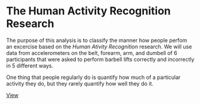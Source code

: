 # The Human Activity Recognition Research

The purpose of this analysis is to classify the manner how people perfom an excercise based on the _Human Ativity Recognition_ research. We will use data from accelerometers on the belt, forearm, arm, and dumbell of 6 participants that were asked to perform barbell lifts correctly and incorrectly in 5 different ways. 

One thing that people regularly do is quantify how much of a particular activity they do, but they rarely quantify how well they do it.


[View](https://rawgit.com/espaciomore/ML_CP1/master/har-project.html)
